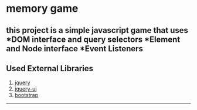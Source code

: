 # memory game
this project is a simple javascript game that uses
*DOM interface and query selectors
*Element and Node interface
*Event Listeners
---
## Used External Libraries
1. [jquery](https://jquery.com/)
2. [jquery-ui](https://jqueryui.com/)
3. [bootstrap](https://getbootstrap.com/)
---



 